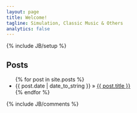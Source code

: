```yaml
---
layout: page
title: Welcome!
tagline: Simulation, Classic Music & Others
analytics: false
---
```

{% include JB/setup %}

## Posts

<ul class="posts">
  {% for post in site.posts %}
    <li><span>{{ post.date | date_to_string }}</span> &raquo;
        <a href="{{ BASE_PATH }}{{ post.url }}">{{ post.title }}</a>
    </li>
  {% endfor %}
</ul>

{% include JB/comments %}
